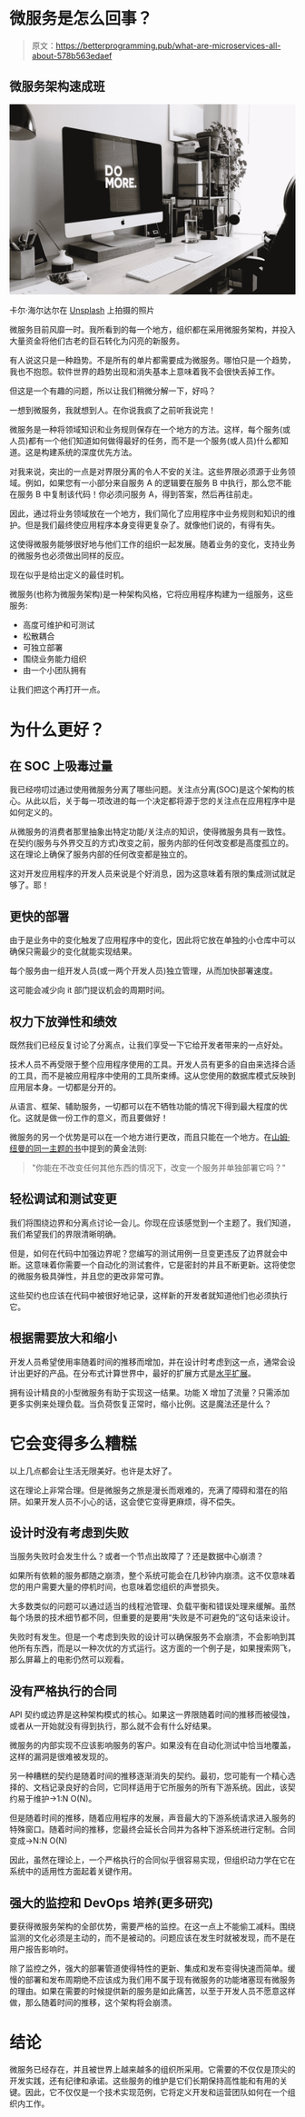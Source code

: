 # 微服务是怎么回事？

> 原文：<https://betterprogramming.pub/what-are-microservices-all-about-578b563edaef>

## 微服务架构速成班

![](img/97baba2b2ed84328e19a90c9d307adce.png)

卡尔·海尔达尔在 [Unsplash](https://unsplash.com?utm_source=medium&utm_medium=referral) 上拍摄的照片

微服务目前风靡一时。我所看到的每一个地方，组织都在采用微服务架构，并投入大量资金将他们古老的巨石转化为闪亮的新服务。

有人说这只是一种趋势。不是所有的单片都需要成为微服务。哪怕只是一个趋势，我也不抱怨。软件世界的趋势出现和消失基本上意味着我不会很快丢掉工作。

但这是一个有趣的问题，所以让我们稍微分解一下，好吗？

一想到微服务，我就想到人。在你说我疯了之前听我说完！

微服务是一种将领域知识和业务规则保存在一个地方的方法。这样，每个服务(或人员)都有一个他们知道如何做得最好的任务，而不是一个服务(或人员)什么都知道。这是构建系统的深度优先方法。

对我来说，突出的一点是对界限分离的令人不安的关注。这些界限必须源于业务领域。例如，如果您有一小部分来自服务 A 的逻辑要在服务 B 中执行，那么您不能在服务 B 中复制该代码！你必须问服务 A，得到答案，然后再往前走。

因此，通过将业务领域放在一个地方，我们简化了应用程序中业务规则和知识的维护。但是我们最终使应用程序本身变得更复杂了。就像他们说的，有得有失。

这使得微服务能够很好地与他们工作的组织一起发展。随着业务的变化，支持业务的微服务也必须做出同样的反应。

现在似乎是给出定义的最佳时机。

微服务(也称为微服务架构)是一种架构风格，它将应用程序构建为一组服务，这些服务:

*   高度可维护和可测试
*   松散耦合
*   可独立部署
*   围绕业务能力组织
*   由一个小团队拥有

让我们把这个再打开一点。

# 为什么更好？

## **在 SOC 上吸毒过量**

我已经唠叨过通过使用微服务分离了哪些问题。关注点分离(SOC)是这个架构的核心。从此以后，关于每一项改进的每一个决定都将源于您的关注点在应用程序中是如何定义的。

从微服务的消费者那里抽象出特定功能/关注点的知识，使得微服务具有一致性。在契约(服务与外界交互的方式)改变之前，服务内部的任何改变都是高度孤立的。这在理论上确保了服务内部的任何改变都是独立的。

这对开发应用程序的开发人员来说是个好消息，因为这意味着有限的集成测试就足够了。耶！

## **更快的部署**

由于是业务中的变化触发了应用程序中的变化，因此将它放在单独的小仓库中可以确保只需最少的变化就能实现结果。

每个服务由一组开发人员(或一两个开发人员)独立管理，从而加快部署速度。

这可能会减少向 it 部门提议机会的周期时间。

## **权力下放弹性和绩效**

既然我们已经反复讨论了分离点，让我们享受一下它给开发者带来的一点好处。

技术人员不再受限于整个应用程序使用的工具。开发人员有更多的自由来选择合适的工具，而不是被应用程序中使用的工具所束缚。这从您使用的数据库模式反映到应用层本身。一切都是分开的。

从语言、框架、辅助服务，一切都可以在不牺牲功能的情况下得到最大程度的优化。这就是做一份工作的意义，而且要做好！

微服务的另一个优势是可以在一个地方进行更改，而且只能在一个地方。在[山姆·纽曼的同一主题的书](https://samnewman.io/books/building_microservices/)中提到的黄金法则:

> "你能在不改变任何其他东西的情况下，改变一个服务并单独部署它吗？"

## **轻松调试和测试变更**

我们将围绕边界和分离点讨论一会儿。你现在应该感觉到一个主题了。我们知道，我们希望我们的界限清晰明确。

但是，如何在代码中加强边界呢？您编写的测试用例一旦变更违反了边界就会中断。这意味着你需要一个自动化的测试套件，它是密封的并且不断更新。这将使您的微服务极具弹性，并且您的更改非常可靠。

这些契约也应该在代码中被很好地记录，这样新的开发者就知道他们也必须执行它。

## **根据需要放大和缩小**

开发人员希望使用率随着时间的推移而增加，并在设计时考虑到这一点，通常会设计出更好的产品。在分布式计算世界中，最好的扩展方式是[水平扩展](https://www.esds.co.in/blog/vertical-scaling-horizontal-scaling/#sthash.EvmvMvuS.dpbs)。

拥有设计精良的小型微服务有助于实现这一结果。功能 X 增加了流量？只需添加更多实例来处理负载。当负荷恢复正常时，缩小比例。这是魔法还是什么？

# 它会变得多么糟糕

以上几点都会让生活无限美好。也许是太好了。

这在理论上非常合理。但是微服务之旅是漫长而艰难的，充满了障碍和潜在的陷阱。如果开发人员不小心的话，这会使它变得更麻烦，得不偿失。

## **设计时没有考虑到失败**

当服务失败时会发生什么？或者一个节点出故障了？还是数据中心崩溃？

如果所有依赖的服务都随之崩溃，整个系统可能会在几秒钟内崩溃。这不仅意味着您的用户需要大量的停机时间，也意味着您组织的声誉损失。

大多数类似的问题可以通过适当的线程池管理、负载平衡和错误处理来缓解。虽然每个场景的技术细节都不同，但重要的是要用“失败是不可避免的”这句话来设计。

失败时有发生。但是一个考虑到失败的设计可以确保服务不会崩溃，不会影响到其他所有东西，而是以一种次优的方式运行。这方面的一个例子是，如果搜索网飞，那么屏幕上的电影仍然可以观看。

## **没有严格执行的合同**

API 契约或边界是这种架构模式的核心。如果这一界限随着时间的推移而被侵蚀，或者从一开始就没有得到执行，那么就不会有什么好结果。

微服务的内部实现不应该影响服务的客户。如果没有在自动化测试中恰当地覆盖，这样的漏洞是很难被发现的。

另一种糟糕的契约是随着时间的推移逐渐消失的契约。最初，您可能有一个精心选择的、文档记录良好的合同，它同样适用于它所服务的所有下游系统。因此，该契约易于维护→1:N O(N)。

但是随着时间的推移，随着应用程序的发展，声音最大的下游系统请求进入服务的特殊窗口。随着时间的推移，您最终会延长合同并为各种下游系统进行定制。合同变成→N:N O(N)

因此，虽然在理论上，一个严格执行的合同似乎很容易实现，但组织动力学在它在系统中的适用性方面起着关键作用。

## **强大的监控和 DevOps 培养(更多研究)**

要获得微服务架构的全部优势，需要严格的监控。在这一点上不能偷工减料。围绕监测的文化必须是主动的，而不是被动的。问题应该在发生时就被发现，而不是在用户报告影响时。

除了监控之外，强大的部署管道使得特性的更新、集成和发布变得快速而简单。缓慢的部署和发布周期绝不应该成为我们用不属于现有微服务的功能堵塞现有微服务的理由。如果在需要的时候提供新的服务是如此痛苦，以至于开发人员不愿意这样做，那么随着时间的推移，这个架构将会崩溃。

# **结论**

微服务已经存在，并且被世界上越来越多的组织所采用。它需要的不仅仅是顶尖的开发实践，还有纪律和承诺。这些服务的维护是它们长期保持高性能和有用的关键。因此，它不仅仅是一个技术实现范例，它将定义开发和运营团队如何在一个组织内工作。